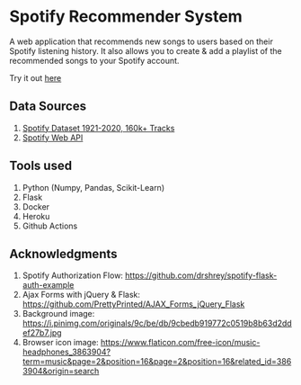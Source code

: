 # Spotify Recommender System

A web application that recommends new songs to users based on their Spotify listening history. It also allows you to create & add a playlist of the recommended songs to your Spotify account.

Try it out <a href="https://spotifyrecommendersystem.herokuapp.com/">here</a>

## Data Sources

1. <a href="https://www.kaggle.com/yamaerenay/spotify-dataset-19212020-160k-tracks?select=data.csv">Spotify Dataset 1921-2020, 160k+ Tracks</a>
2. <a href="https://developer.spotify.com/documentation/web-api/">Spotify Web API</a>

## Tools used
1. Python (Numpy, Pandas, Scikit-Learn)
2. Flask
3. Docker
4. Heroku
5. Github Actions

## Acknowledgments
1. Spotify Authorization Flow: <a href="https://github.com/drshrey/spotify-flask-auth-example">https://github.com/drshrey/spotify-flask-auth-example</a>
2. Ajax Forms with jQuery & Flask: <a href="https://github.com/PrettyPrinted/AJAX_Forms_jQuery_Flask">https://github.com/PrettyPrinted/AJAX_Forms_jQuery_Flask</a>
3. Background image: <a href="https://i.pinimg.com/originals/9c/be/db/9cbedb919772c0519b8b63d2ddef27b7.jpg">https://i.pinimg.com/originals/9c/be/db/9cbedb919772c0519b8b63d2ddef27b7.jpg</a>
4. Browser icon image: <a href="https://www.flaticon.com/free-icon/music-headphones_3863904?term=music&page=2&position=16&page=2&position=16&related_id=3863904&origin=search">https://www.flaticon.com/free-icon/music-headphones_3863904?term=music&page=2&position=16&page=2&position=16&related_id=3863904&origin=search</a>



